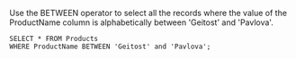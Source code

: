 Use the BETWEEN operator to select all the records where the value of the ProductName column is alphabetically between 'Geitost' and 'Pavlova'.

    SELECT * FROM Products
    WHERE ProductName BETWEEN 'Geitost' and 'Pavlova';
